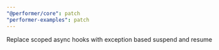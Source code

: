 ```yaml
---
"@performer/core": patch
"performer-examples": patch
---
```


Replace scoped async hooks with exception based suspend and resume
